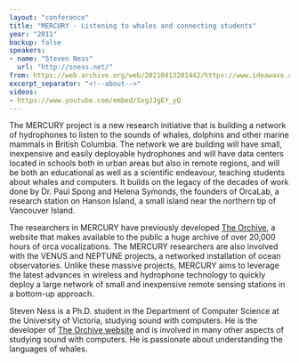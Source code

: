```yaml
---
layout: "conference"
title: "MERCURY - Listening to whales and connecting students"
year: "2011"
backup: false
speakers:
- name: "Steven Ness"
  url: "http://sness.net/"
from: https://web.archive.org/web/20210413201442/https://www.ideawave.ca/2011-conference/mercury-listening-to-whales-and-connecting-students
excerpt_separator: "<!--about-->"
videos:
- https://www.youtube.com/embed/SxgJJgEY_yQ
---
```


The MERCURY project is a new research initiative that is building a
network of hydrophones to listen to the sounds of whales, dolphins and
other marine mammals in British Columbia. The network we are building
will have small, inexpensive and easily deployable hydrophones and will
have data centers located in schools both in urban areas but also in
remote regions, and will be both an educational as well as a scientific
endeavour, teaching students about whales and computers. It builds on
the legacy of the decades of work done by Dr. Paul Spong and Helena
Symonds, the founders of OrcaLab, a research station on Hanson Island,
a small island near the northern tip of Vancouver Island.

The researchers in MERCURY have previously developed [The
Orchive](http://orchive.cs.uvic.ca/), a website that makes available to
the public a huge archive of over 20,000 hours of orca vocalizations. The
MERCURY researchers are also involved with the VENUS and NEPTUNE projects,
a networked installation of ocean observatories. Unlike these massive
projects, MERCURY aims to leverage the latest advances in wireless and
hydrophone technology to quickly deploy a large network of small and
inexpensive remote sensing stations in a bottom-up approach.

<!--about-->

Steven Ness is a Ph.D. student in the Department of Computer Science at
the University of Victoria, studying sound with computers. He is the
developer of [The Orchive website](http://orchive.cs.uvic.ca/) and is
involved in many other aspects of studying sound with computers. He is
passionate about understanding the languages of whales.

